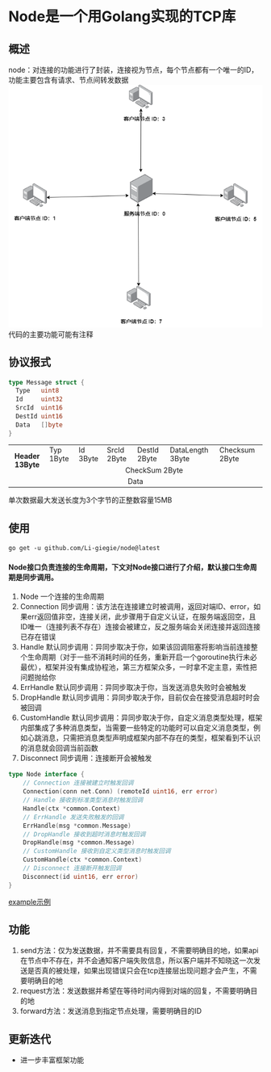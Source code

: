 # Node是一个用Golang实现的TCP库

## 概述
node：对连接的功能进行了封装，连接视为节点，每个节点都有一个唯一的ID，功能主要包含有请求、节点间转发数据
<img src="scene.png">
代码的主要功能可能有注释

## 协议报式
```go
type Message struct {
  Type   uint8
  Id     uint32
  SrcId  uint16
  DestId uint16
  Data   []byte
}
```
<table >
  <tr>
    <th rowspan="2" >Header 13Byte</th>
    <td >Typ 1Byte</td>
    <td >Id 3Byte</td>
    <td >SrcId 2Byte</td>
    <td >DestId 2Byte</td>
    <td >DataLength 3Byte</td>
    <td >Checksum 2Byte</td>
  </tr>
  <tr >
    <td align="center" colspan="6">CheckSum 2Byte</td>
  </tr>
  <tr >
    <td align="center" colspan="7">Data</td>
  </tr>
</table>

单次数据最大发送长度为3个字节的正整数容量15MB

## 使用
```
go get -u github.com/Li-giegie/node@latest
```
#### Node接口负责连接的生命周期，下文对Node接口进行了介绍，默认接口生命周期是同步调用。
1. Node 一个连接的生命周期
2. Connection 同步调用：该方法在连接建立时被调用，返回对端ID、error，如果err返回值非空，连接关闭，此步骤用于自定义认证，在服务端返回空，且ID唯一（连接列表不存在）连接会被建立，反之服务端会关闭连接并返回连接已存在错误
3. Handle 默认同步调用：异同步取决于你，如果该回调阻塞将影响当前连接整个生命周期（对于一些不消耗时间的任务，重新开启一个goroutine执行未必最优），框架并没有集成协程池，第三方框架众多，一时拿不定主意，索性把问题抛给你
4. ErrHandle 默认同步调用：异同步取决于你，当发送消息失败时会被触发
5. DropHandle 默认同步调用：异同步取决于你，目前仅会在接受消息超时时会被回调
6. CustomHandle 默认同步调用：异同步取决于你，自定义消息类型处理，框架内部集成了多种消息类型，当需要一些特定的功能时可以自定义消息类型，例如心跳消息，只需把消息类型声明成框架内部不存在的类型，框架看到不认识的消息就会回调当前函数
7. Disconnect 同步调用：连接断开会被触发
```go
type Node interface {
	// Connection 连接被建立时触发回调
	Connection(conn net.Conn) (remoteId uint16, err error)
	// Handle 接收到标准类型消息时触发回调
	Handle(ctx *common.Context)
	// ErrHandle 发送失败触发的回调
	ErrHandle(msg *common.Message)
	// DropHandle 接收到超时消息时触发回调
	DropHandle(msg *common.Message)
	// CustomHandle 接收到自定义类型消息时触发回调
	CustomHandle(ctx *common.Context)
	// Disconnect 连接断开触发回调
	Disconnect(id uint16, err error)
}

```
[example示例](example)
## 功能
1. send方法：仅为发送数据，并不需要具有回复，不需要明确目的地，如果api在节点中不存在，并不会通知客户端失败信息，所以客户端并不知晓这一次发送是否真的被处理，如果出现错误只会在tcp连接层出现问题才会产生，不需要明确目的地
2. request方法：发送数据并希望在等待时间内得到对端的回复，不需要明确目的地
3. forward方法：发送消息到指定节点处理，需要明确目的ID

## 更新迭代
* 进一步丰富框架功能